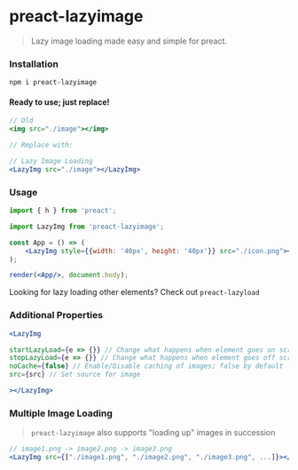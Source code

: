 # preact-lazyimage
> Lazy image loading made easy and simple for preact.

### Installation
```
npm i preact-lazyimage
```

#### Ready to use; just replace!
```jsx
// Old
<img src="./image"></img>

// Replace with:

// Lazy Image Loading
<LazyImg src="./image"></LazyImg>
```

### Usage
```jsx
import { h } from 'preact';

import LazyImg from 'preact-lazyimage';

const App = () => (
    <LazyImg style={{width: '40px', height: '40px'}} src="./icon.png"></LazyImg>
);

render(<App/>, document.body);
```

Looking for lazy loading other elements? Check out `preact-lazyload`

### Additional Properties
```jsx
<LazyImg

startLazyLoad={e => {}} // Change what happens when element goes on screen
stopLazyLoad={e => {}} // Change what happens when element goes off screen
noCache={false} // Enable/Disable caching of images; false by default
src={src} // Set source for image

></LazyImg>
```

### Multiple Image Loading
> `preact-lazyimage` also supports "loading up" images in succession

```jsx
// image1.png -> image2.png -> image3.png
<LazyImg src={["./image1.png", "./image2.png", "./image3.png", ...]}></LazyImg>
```